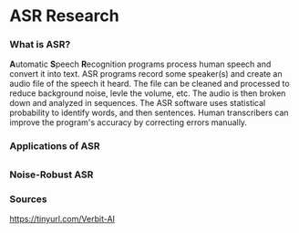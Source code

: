 # ASR Research
### What is ASR?  
**A**utomatic **S**peech **R**ecognition programs process human speech and convert it into text.
ASR programs record some speaker(s) and create an audio file of the speech it heard. The file can be cleaned and processed to reduce background noise, levle the volume, etc. The audio is then broken down and analyzed in sequences. The ASR software uses statistical probability to identify words, and then sentences. Human transcribers can improve the program's accuracy by correcting errors manually.  

### Applications of ASR  


##
### Noise-Robust ASR  




### Sources
https://tinyurl.com/Verbit-AI
